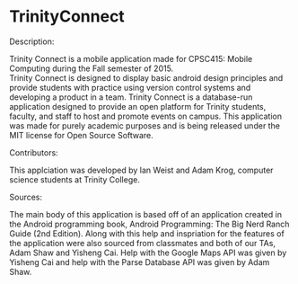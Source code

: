 # TrinityConnect

Description:  

Trinity Connect is a mobile application made for CPSC415: Mobile Computing during the Fall semester of 2015.  
Trinity Connect is designed to display basic android design principles and provide students with practice using version control
systems and developing a product in a team.  Trinity Connect is a database-run application designed to provide an open platform
for Trinity students, faculty, and staff to host and promote events on campus.  This application was made for purely academic 
purposes and is being released under the MIT license for Open Source Software.

Contributors:

This applciation was developed by Ian Weist and Adam Krog, computer science students at Trinity College.

Sources:

The main body of this application is based off of an application created in the Android programming book, 
Android Programming: The Big Nerd Ranch Guide (2nd Edition).  Along with this help and inspriation for the features of the 
application were also sourced from classmates and both of our TAs, Adam Shaw and Yisheng Cai.  Help with the Google Maps API
was given by Yisheng Cai and help with the Parse Database API was given by Adam Shaw.
